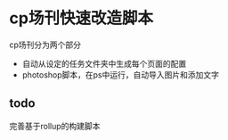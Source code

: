 # cp场刊快速改造脚本
cp场刊分为两个部分
* 自动从设定的任务文件夹中生成每个页面的配置
* photoshop脚本，在ps中运行，自动导入图片和添加文字

## todo
完善基于rollup的构建脚本